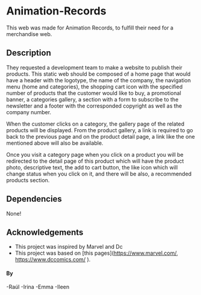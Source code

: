 # Animation-Records

This web was made for Animation Records, to fulfill their need for a merchandise web.

## Description

They requested a development team to make a website to publish their products. This static web should be composed of a home page that would have a header with the logotype, the name of the company, the navigation menu (home and categories), the shopping cart icon with the specified number of products that the customer would like to buy, a promotional banner, a categories gallery, a section with a form to subscribe to the newsletter and a footer with the corresponded copyright as well as the company number.

When the customer clicks on a category, the gallery page of the related products will be displayed. From the product gallery, a link is required to go back to the previous page and on the product detail page, a link like the one mentioned above will also be available.

Once you visit a category page when you click on a product you will be redirected to the detail page of this product which will have the product photo, descriptive text, the add to cart button, the like icon which will change status when you click on it, and there will be also, a recommended products section.

## Dependencies

None!

## Acknowledgements

- This project was inspired by Marvel and Dc
- This project was based on [this pages](https://www.marvel.com/, https://www.dccomics.com/ ).

#### By 

-Raúl
-Irina
-Emma
-Ileen
